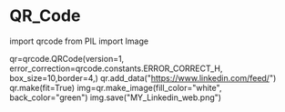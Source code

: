 # QR_Code
import qrcode 
from PIL import Image

qr=qrcode.QRCode(version=1,
                 error_correction=qrcode.constants.ERROR_CORRECT_H,
                 box_size=10,border=4,)
qr.add_data("https://www.linkedin.com/feed/")
qr.make(fit=True)
img=qr.make_image(fill_color="white", back_color="green")
img.save("MY_Linkedin_web.png")
